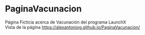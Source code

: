 # PaginaVacunacion
Página Ficticia acerca de Vacunación del programa LaunchX
<br>
Vista de la página https://alexantoniog.github.io/PaginaVacunacion/
